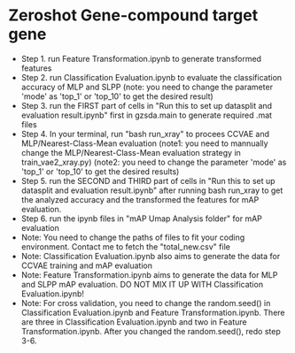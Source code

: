 # Zeroshot Gene-compound target gene
* Step 1. run Feature Transformation.ipynb to generate transformed features
* Step 2. run Classification Evaluation.ipynb to evaluate the classification accuracy of MLP and SLPP (note: you need to change the parameter 'mode' as 'top_1' or 'top_10' to get the desired result)
* Step 3. run the FIRST part of cells in "Run this to set up datasplit and evaluation result.ipynb" first in gzsda.main to generate required .mat files
* Step 4. In your terminal, run "bash run_xray" to procees CCVAE and MLP/Nearest-Class-Mean evaluation (note1: you need to mannually change the MLP/Nearest-Class-Mean evaluation strategy in train_vae2_xray.py) (note2: you need to change the parameter 'mode' as 'top_1' or 'top_10' to get the desired results)
* Step 5. run the SECOND and THIRD part of cells in "Run this to set up datasplit and evaluation result.ipynb" after running bash run_xray to get the analyzed accuracy and the transformed the features for mAP evaluation.
* Step 6. run the ipynb files in "mAP Umap Analysis folder" for mAP evaluation
* Note: You need to change the paths of files to fit your coding environment. Contact me to fetch the "total_new.csv" file
* Note: Classification Evaluation.ipynb also aims to generate the data for CCVAE training and mAP evaluation
* Note: Feature Transformation.ipynb aims to generate the data for MLP and SLPP mAP evaluation. DO NOT MIX IT UP WITH Classification Evaluation.ipynb!
* Note: For cross validation, you need to change the random.seed() in Classification Evaluation.ipynb and Feature Transformation.ipynb. There are three in Classification Evaluation.ipynb and two in Feature Transformation.ipynb. After you changed the random.seed(), redo step 3-6.
